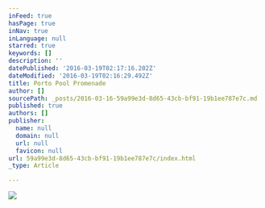 ```yaml
---
inFeed: true
hasPage: true
inNav: true
inLanguage: null
starred: true
keywords: []
description: ''
datePublished: '2016-03-19T02:17:16.202Z'
dateModified: '2016-03-19T02:16:29.492Z'
title: Porto Pool Promenade
author: []
sourcePath: _posts/2016-03-16-59a99e3d-8d65-43cb-bf91-19b1ee787e7c.md
published: true
authors: []
publisher:
  name: null
  domain: null
  url: null
  favicon: null
url: 59a99e3d-8d65-43cb-bf91-19b1ee787e7c/index.html
_type: Article

---
```

![](https://the-grid-user-content.s3-us-west-2.amazonaws.com/4e8fd045-b209-42db-bd9a-de707c7a548a.jpg)